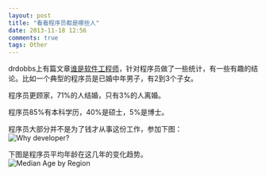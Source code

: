 ```yaml
---
layout: post
title: "看看程序员都是哪些人"
date: 2013-11-18 12:56
comments: true
tags: Other
---
```


drdobbs上有篇文章[谁是软件工程师](http://www.drdobbs.com/architecture-and-design/who-are-software-developers/240162014)，针对程序员做了一些统计，有一些有趣的结论。比如一个典型的程序员是已婚中年男子，有2到3个子女。

程序员更顾家，71%的人结婚，只有3%的人离婚。

程序员85%有本科学历，40%是硕士，5%是博士。

程序员大部分并不是为了钱才从事这份工作，参加下图：  
![Why developer?](http://twimgs.com/ddj/images/article/2013/1013/who2.gif)

下图是程序员平均年龄在这几年的变化趋势。  
![Median Age by Region](http://twimgs.com/ddj/images/article/2013/1013/who1.gif)


